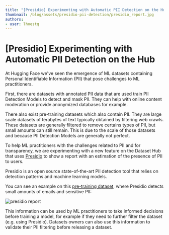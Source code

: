 ```yaml
---
title: "[Presidio] Experimenting with Automatic PII Detection on the Hub" 
thumbnail: /blog/assets/presidio-pii-detection/presidio_report.jpg
authors:
- user: lhoestq
---
```


# [Presidio] Experimenting with Automatic PII Detection on the Hub

At Hugging Face we've seen the emergence of ML datasets containing Personal Identifiable Information (PII) that pose challenges to ML practitioners.

First, there are datasets with annotated PII data that are used train PII Detection Models to detect and mask PII.
They can help with online content moderation or provide anonymized databases for example.

There also exist pre-training datasets which also contain PII.
They are large scale datasets of terabytes of text typically obtained by filtering web crawls.
These datasets are generally filtered to remove certains types of PII, but small amounts can still remain.
This is due to the scale of those datasets and because PII Detection Models are generally not perfect.

To help ML practitioners with the challenges related to PII and for transparency, we are experimenting with a new feature on the Dataset Hub that uses [Presidio](https://github.com/microsoft/presidio) to show a report with an estimation of the presence of PII to users.

Presidio is an open source state-of-the-art PII detection tool that relies on detection patterns and machine learning models.

You can see an example on this [pre-training dataset](https://huggingface.co/datasets/allenai/c4), where Presidio detects small amounts of emails and sensitive PII:

![presidio report](assets/presidio-pii-detection/presidio_report.jpg)

This information can be used by ML practitioners to take informed decisions before training a model, for example if they need to further filter the dataset (e.g. using Presidio).
Datasets owners can also use this information to validate their PII filtering before releasing a dataset.
